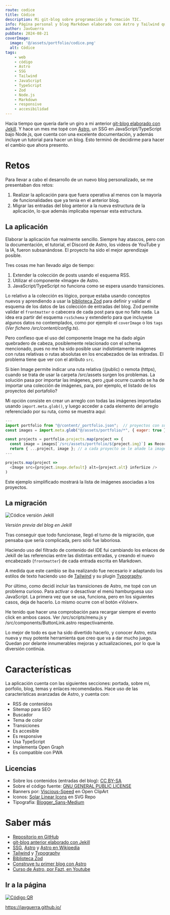 ```yaml
---
route: codice
title: Códice
description: Mi git-blog sobre programación y formación TIC.
info: Página personal y blog Markdown elaborado con Astro y Tailwind que incluye buscador, etiquetas, RSS y modo claro/oscuro automático..
author: JavGuerra
pubDate: 2024-08-21
coverImage:
  image: '@/assets/portfolio/codice.png'
  alt: Códice
tags:
    - web
    - código
    - Astro
    - SSG
    - Tailwind
    - JavaScript
    - TypeScript
    - Zod
    - Node.js
    - Markdown
    - responsive
    - accesibilidad
---
```


Hacia tiempo que quería darle un giro a mi anterior [git-blog elaborado con Jekill](/blog/hola-mundo). Y hace un mes me topé con [Astro](https://astro.build/), un SSG en JavaScript/TypeScript bajo Node.js, que cuenta con una excelente documentación, y además incluye un tutorial para hacer un blog. Esto terminó de decidirme para hacer el cambio que ahora presento.

# Retos

Para llevar a cabo el desarrollo de un nuevo blog personalizado, se me presentaban dos retos:

1. Realizar la aplicación para que fuera operativa al menos con la mayoría de funcionalidades que ya tenía en el anterior blog.
2. Migrar las entradas del blog anterior a la nueva estructura de la aplicación, lo que además implicaba repensar esta estructura.

## La aplicación

Elaborar la aplicación fue realmente sencillo. Siempre hay atascos, pero con la documentación, el tutorial, el Discord de Astro, los videos de YouTube y la IA, fueron subsanándose. El proyecto ha sido el mejor aprendizaje posible. 

Tres cosas me han llevado algo de tiempo:

1. Extender la colección de posts usando el esquema RSS.
2. Utilizar el componente «Image» de Astro.
3. JavaScript/TypeScript no funciona como se espera usando transiciones. 

Lo relativo a la colección es lógico, porque estaba usando conceptos nuevos y aprendiendo a usar la [biblioteca Zod](https://zod.dev/) para definir y validar el esquema de los datos de las colección de entradas del blog. Zod permite validar el `frontmatter` o cabecera de cada post para que no falte nada. La idea era partir del esquema `rssSchema` y extenderlo para que incluyese algunos datos no contemplados, como por ejemplo el `coverImage` o los `tags` (_Ver fichero /src/content/config.ts_).

Pero confieso que el uso del componente Image me ha dado algún quebradero de cabeza, posiblemente relacionado con el schema mencionado, pues no me ha sido posible usar indistintamente imágenes con rutas relativas o rutas absolutas en los encabezados de las entradas. El problema tiene que ver con el atributo `src`.

Si bien Image permite indicar una ruta relativa (/public) o remota (https), cuando se trata de usar la carpeta /src/assets surgen los problemas. La solución pasa por importar las imágenes, pero ¿qué ocurre cuando se ha de importar una colección de imágenes, para, por ejemplo, el listado de los proyectos del portafolio?

Mi opción consiste en crear un arreglo con todas las imágenes importadas usando `import.meta.glob()`, y luego acceder a cada elemento del arreglo referenciado por su ruta, como se muestra aquí:

``` javascript
---
import portfolio from "@/content/_portfolio.json";  // proyectos con sus respectivas rutas de imagenes
const images = import.meta.glob("@/assets/portfolio/*", { eager: true });

const projects = portfolio.projects.map(project => {
  const image = images[`/src/assets/portfolio/${project.img}`] as Record<string, any>;
  return { ...project, image }; // a cada proyecto se le añade la imagen importada
---

projects.map(project => 
  <Image src={project.image.default} alt={project.alt} inferSize />
)
```
Este ejemplo simplificado mostrará la lista de imágenes asociadas a los proyectos.

## La migración

![Códice versión Jekill](@/assets/img/codice-jekill.png)

_Versión previa del blog en Jekill_

Tras conseguir que todo funcionase, llegó el turno de la migración, que pensaba que sería complicada, pero sólo fue laboriosa. 

Haciendo uso del filtrado de contenido del IDE fui cambiando los enlaces de Jekill de las referencias entre las distintas entradas, y creando el nuevo encabezado (`frontmatter`) de cada entrada escrita en Markdown.

A medida que este cambio se iba realizando fue necesario ir adaptando los estilos de texto haciendo uso de [Tailwind](https://tailwindcss.com/) y su plugin [Typography](https://github.com/tailwindlabs/tailwindcss-typography).

Por último, como decidí incluir las transiciones de Astro, me topé con un problema curioso. Para activar o desactivar el menú hamburguesa uso JavaScript. La primera vez que se usa, funciona, pero en los siguientes casos, deja de hacerlo. Lo mismo ocurre con el botón «Volver».

He tenido que hacer una comprobación para recargar siempre el evento click en ambos casos. Ver /src/scripts/menu.js y /src/components/ButtonLink.astro respectivamente.

Lo mejor de todo es que ha sido divertido hacerlo, y conocer Astro, esta nueva y muy potente herramienta que creo que va a dar mucho juego. Quedan por delante innumerables mejoras y actualizaciones, por lo que la diversión continúa.

# Características

La aplicación cuenta con las siguientes secciones: portada, sobre mi, porfolio, blog, temas y enlaces recomendados. Hace uso de las características avanzadas de Astro, y cuenta con:

- RSS de contenidos
- Sitemap para SEO
- Buscador
- Tema de color
- Transiciones
- Es accesible
- Es responsive
- Usa TypeScript
- Implementa Open Graph
- Es compatible con PWA

## Licencias

- Sobre los contenidos (entradas del blog): [CC BY-SA](https://creativecommons.org/licenses/by-sa/4.0/deed.es)
- Sobre el código fuente: [GNU GENERAL PUBLIC LICENSE](LICENSE)
- Banners por: [Viscious-Speed](https://openclipart.org/detail/202234/banners-set) en Open ClipArt
- Iconos: [Solar Linear Icons](https://www.svgrepo.com/collection/solar-linear-icons/) en SVG Repo
- Tipografía: [Blogger_Sans-Medium](https://www.fontsquirrel.com/fonts/blogger-sans)

# Saber más

- [Repositorio en GitHub](https://github.com/JavGuerra/javguerra.github.io)
- [git-blog anterior elaborado con Jekill](/blog/hola-mundo)
- [SSG](https://es.wikipedia.org/wiki/Generador_de_sitios_est%C3%A1ticos), [Astro](https://astro.build/) y [Astro en Wikipedia](https://es.wikipedia.org/wiki/Astro_(framework))
- [Tailwind](https://tailwindcss.com/) y [Typography](https://github.com/tailwindlabs/tailwindcss-typography)
- [Biblioteca Zod](https://zod.dev/)
- [Construye tu primer blog con Astro](https://docs.astro.build/es/tutorial/0-introduction/)
- [Curso de Astro, por Fazt, en Youtube](https://youtu.be/sOXW0ZnJxbQ?si=yLRwfY4lyOMaHypc)

## Ir a la página

[![Código QR](/assets/img/qr.svg)](https://javguerra.github.io/)  

https://javguerra.github.io/
